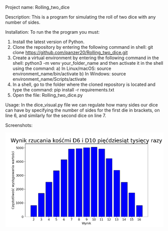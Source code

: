 Project name: Rolling_two_dice

Description: This is a program for simulating the roll of two dice with any number of sides.

Installation: To run the the program you must:
1. Install the latest version of Python.
2. Clone the repository by entering the following command in shell: git clone https://github.com/panzer20/Rolling_two_dice.git
3. Create a virtual environment by entering the following command in the shell: python3 -m venv your_folder_name and then activate it in the shell using the command: a) In Linux/macOS: source environment_name/bin/activate b) In Windows: source environment_name/Scripts/activate
4. In a shell, go to the folder where the cloned repository is located and type the command: pip install -r requirements.txt
5. Open the file: Rolling_two_dice.py

Usage: In the dice_visual.py file we can regulate how many sides our dice can have by specifying the number of sides for the first die in brackets, on line 6, and similarly for the second dice on line 7.

Screenshots:

![Screenshots](dice_visual.PNG)
